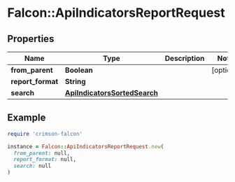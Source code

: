 # Falcon::ApiIndicatorsReportRequest

## Properties

| Name | Type | Description | Notes |
| ---- | ---- | ----------- | ----- |
| **from_parent** | **Boolean** |  | [optional] |
| **report_format** | **String** |  |  |
| **search** | [**ApiIndicatorsSortedSearch**](ApiIndicatorsSortedSearch.md) |  |  |

## Example

```ruby
require 'crimson-falcon'

instance = Falcon::ApiIndicatorsReportRequest.new(
  from_parent: null,
  report_format: null,
  search: null
)
```

